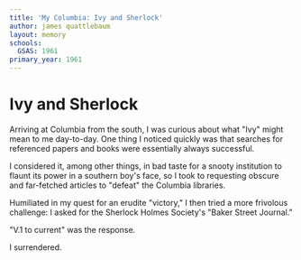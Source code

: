 ```yaml
---
title: 'My Columbia: Ivy and Sherlock'
author: james quattlebaum
layout: memory
schools:
  GSAS: 1961
primary_year: 1961
---
```

# Ivy and Sherlock

Arriving at Columbia from the south, I was curious about what "Ivy" might mean to me day-to-day. One thing I noticed quickly was that searches for referenced papers and books were essentially always successful.

I considered it, among other things, in bad taste for a snooty institution to flaunt its power in a southern boy's face, so I took to requesting obscure and far-fetched articles to "defeat" the Columbia libraries.

Humiliated in my quest for an erudite "victory," I then tried a more frivolous challenge:  I asked for the Sherlock Holmes Society's "Baker Street Journal."

"V.1 to current" was the response.

I surrendered.

